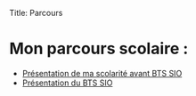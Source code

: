 Title: Parcours

# Mon parcours scolaire :

- [Présentation de ma scolarité avant BTS SIO](/pages/parcours-scolaire)
- [Présentation du BTS SIO](/pages/bts-sio)
